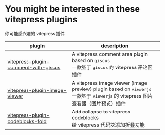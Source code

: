 # You might be interested in these vitepress plugins

你可能感兴趣的 vitepress 插件

| plugin                                                                                                        | description                                                                                                       |
|---------------------------------------------------------------------------------------------------------------|-------------------------------------------------------------------------------------------------------------------|
| [vitepress-plugin-comment-with-giscus](https://github.com/T-miracle/vitepress-plugin-comment-with-giscus)     | A vitepress comment area plugin based on `giscus`<br/>一款基于 `giscus` 的 vitepress 评论区插件                             |
| [vitepress-plugin-image-viewer](https://github.com/T-miracle/vitepress-plugin-image-viewer)                   | A vitepress image viewer (image preview) plugin based on `viewerjs`<br/>一款基于 `viewerjs` 的 vitepress 图片查看器（图片预览）插件 |
| [vitepress-plugin-codeblocks-fold](https://github.com/T-miracle/vitepress-plugin-codeblocks-fold)             | Add collapse to vitepress codeblocks<br/>给 vitepress 代码块添加折叠功能                                                    |
